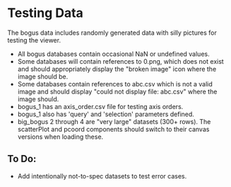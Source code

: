 # Testing Data
The bogus data includes randomly generated data with silly pictures for testing the viewer.

- All bogus databases contain occasional NaN or undefined values.
- Some databases will contain references to 0.png, which does not exist and should appropriately display the "broken image" icon where the image should be.
- Some databases contain references to abc.csv which is not a valid image and should display "could not display file: abc.csv" where the image should.
- bogus\_1 has an axis_order.csv file for testing axis orders.
- bogus\_1 also has 'query' and 'selection' parameters defined.
- big_bogus 2 through 4 are "very large" datasets (300+ rows). The scatterPlot and pcoord components should switch to their canvas versions when loading these.

## To Do:
- Add intentionally not-to-spec datasets to test error cases.